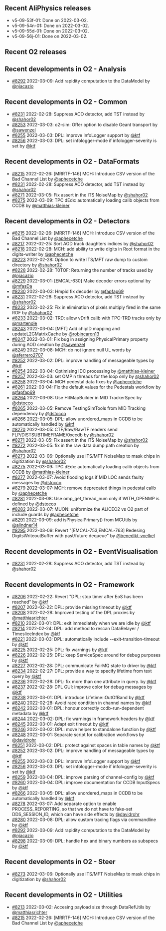 ## Recent AliPhysics releases
- v5-09-53f-01: Done on 2022-03-02.
- v5-09-54n-01: Done on 2022-03-02.
- v5-09-55d-01: Done on 2022-03-02.
- v5-09-56j-01: Done on 2022-03-02.
## Recent O2 releases
## Recent developments in O2 - Analysis
- [\#8292](https://github.com/AliceO2Group/AliceO2/pull/8292) 2022-03-09: Add rapidity computation to the DataModel by [@njacazio](https://github.com/njacazio)
## Recent developments in O2 - Common
- [\#8231](https://github.com/AliceO2Group/AliceO2/pull/8231) 2022-02-28: Suppress ACO detector, add TST instead by [@shahor02](https://github.com/shahor02)
- [\#8253](https://github.com/AliceO2Group/AliceO2/pull/8253) 2022-03-03: o2-sim: Offer option to disable Geant transport by [@sawenzel](https://github.com/sawenzel)
- [\#8255](https://github.com/AliceO2Group/AliceO2/pull/8255) 2022-03-03: DPL: improve InfoLogger support by [@ktf](https://github.com/ktf)
- [\#8256](https://github.com/AliceO2Group/AliceO2/pull/8256) 2022-03-03: DPL: set infologger-mode if infologger-severity is set by [@ktf](https://github.com/ktf)
## Recent developments in O2 - DataFormats
- [\#8215](https://github.com/AliceO2Group/AliceO2/pull/8215) 2022-02-26: [MRRTF-146] MCH: Introduce CSV version of the Bad Channel List by [@aphecetche](https://github.com/aphecetche)
- [\#8231](https://github.com/AliceO2Group/AliceO2/pull/8231) 2022-02-28: Suppress ACO detector, add TST instead by [@shahor02](https://github.com/shahor02)
- [\#8271](https://github.com/AliceO2Group/AliceO2/pull/8271) 2022-03-05: Fix assert in the ITS NoiseMap by [@shahor02](https://github.com/shahor02)
- [\#8275](https://github.com/AliceO2Group/AliceO2/pull/8275) 2022-03-09: TPC dEdx: automatically loading calib objects from CCDB by [@matthias-kleiner](https://github.com/matthias-kleiner)
## Recent developments in O2 - Detectors
- [\#8215](https://github.com/AliceO2Group/AliceO2/pull/8215) 2022-02-26: [MRRTF-146] MCH: Introduce CSV version of the Bad Channel List by [@aphecetche](https://github.com/aphecetche)
- [\#8217](https://github.com/AliceO2Group/AliceO2/pull/8217) 2022-02-25: Sort AOD track daughters indices by [@shahor02](https://github.com/shahor02)
- [\#8218](https://github.com/AliceO2Group/AliceO2/pull/8218) 2022-02-28: MCH: add ability to write digits in Root format in the digits-writer by [@aphecetche](https://github.com/aphecetche)
- [\#8223](https://github.com/AliceO2Group/AliceO2/pull/8223) 2022-02-28: Option to write ITS/MFT raw dump to custom directory by [@shahor02](https://github.com/shahor02)
- [\#8228](https://github.com/AliceO2Group/AliceO2/pull/8228) 2022-02-28: T0TOF: Returning the number of tracks used by [@njacazio](https://github.com/njacazio)
- [\#8229](https://github.com/AliceO2Group/AliceO2/pull/8229) 2022-03-01: [EMCAL-630] Make decoder errors optional by [@mfasDa](https://github.com/mfasDa)
- [\#8230](https://github.com/AliceO2Group/AliceO2/pull/8230) 2022-03-03: Hmpid fix decoder by [@fapfap69](https://github.com/fapfap69)
- [\#8231](https://github.com/AliceO2Group/AliceO2/pull/8231) 2022-02-28: Suppress ACO detector, add TST instead by [@shahor02](https://github.com/shahor02)
- [\#8232](https://github.com/AliceO2Group/AliceO2/pull/8232) 2022-02-25: Fix in elimination of pixels multiply fired in the same ROF by [@shahor02](https://github.com/shahor02)
- [\#8233](https://github.com/AliceO2Group/AliceO2/pull/8233) 2022-03-02: TRD: allow vDrift calib with TPC-TRD tracks only by [@martenole](https://github.com/martenole)
- [\#8243](https://github.com/AliceO2Group/AliceO2/pull/8243) 2022-03-04: [MFT] Add chipID mapping and updateL2GMatrixCache  by [@robincaron13](https://github.com/robincaron13)
- [\#8247](https://github.com/AliceO2Group/AliceO2/pull/8247) 2022-03-01: Fix bug in assigning PhysicalPrimary property during AOD creation by [@sawenzel](https://github.com/sawenzel)
- [\#8249](https://github.com/AliceO2Group/AliceO2/pull/8249) 2022-03-08: MCH: do not ignore null UL words by [@aferrero2707](https://github.com/aferrero2707)
- [\#8252](https://github.com/AliceO2Group/AliceO2/pull/8252) 2022-03-02: DPL: improve handling of messageable types by [@ktf](https://github.com/ktf)
- [\#8254](https://github.com/AliceO2Group/AliceO2/pull/8254) 2022-03-04: Optimising IDC processing by [@matthias-kleiner](https://github.com/matthias-kleiner)
- [\#8257](https://github.com/AliceO2Group/AliceO2/pull/8257) 2022-03-03: set OMP n threads for the loop only by [@shahor02](https://github.com/shahor02)
- [\#8258](https://github.com/AliceO2Group/AliceO2/pull/8258) 2022-03-04: MCH pedestal data fixes by [@aphecetche](https://github.com/aphecetche)
- [\#8261](https://github.com/AliceO2Group/AliceO2/pull/8261) 2022-03-04: Fix the default values for the Pedestals workflow by [@fapfap69](https://github.com/fapfap69)
- [\#8264](https://github.com/AliceO2Group/AliceO2/pull/8264) 2022-03-08: Use HitMapBuilder in MID TrackerSpec by [@dstocco](https://github.com/dstocco)
- [\#8265](https://github.com/AliceO2Group/AliceO2/pull/8265) 2022-03-05: Remove TestingSimTools from MID Tracking dependency by [@dstocco](https://github.com/dstocco)
- [\#8266](https://github.com/AliceO2Group/AliceO2/pull/8266) 2022-03-05: DPL: allow unordered_maps in CCDB to be automatically handled by [@ktf](https://github.com/ktf)
- [\#8270](https://github.com/AliceO2Group/AliceO2/pull/8270) 2022-03-05: CTF/Raw/RawTF readers send FLP/DISTSUBTIMEFRAME/0xccdb by [@shahor02](https://github.com/shahor02)
- [\#8271](https://github.com/AliceO2Group/AliceO2/pull/8271) 2022-03-05: Fix assert in the ITS NoiseMap by [@shahor02](https://github.com/shahor02)
- [\#8272](https://github.com/AliceO2Group/AliceO2/pull/8272) 2022-03-05: fix in the raw data dump path creation by [@shahor02](https://github.com/shahor02)
- [\#8273](https://github.com/AliceO2Group/AliceO2/pull/8273) 2022-03-06: Optionally use ITS/MFT NoiseMap to mask chips in digitization by [@shahor02](https://github.com/shahor02)
- [\#8275](https://github.com/AliceO2Group/AliceO2/pull/8275) 2022-03-09: TPC dEdx: automatically loading calib objects from CCDB by [@matthias-kleiner](https://github.com/matthias-kleiner)
- [\#8277](https://github.com/AliceO2Group/AliceO2/pull/8277) 2022-03-07: Avoid flooding logs if MID LOC sends faulty messages by [@dstocco](https://github.com/dstocco)
- [\#8279](https://github.com/AliceO2Group/AliceO2/pull/8279) 2022-03-07: MCH: remove deprecated things in pedestal calib by [@aphecetche](https://github.com/aphecetche)
- [\#8281](https://github.com/AliceO2Group/AliceO2/pull/8281) 2022-03-08: Use omp_get_thread_num only if WITH_OPENMP is defined by [@dstocco](https://github.com/dstocco)
- [\#8282](https://github.com/AliceO2Group/AliceO2/pull/8282) 2022-03-07: MUON: uniformize the ALICEO2 vs O2 part of include guards by [@aphecetche](https://github.com/aphecetche)
- [\#8291](https://github.com/AliceO2Group/AliceO2/pull/8291) 2022-03-09: add isPhysicalPrimary() from MCUtils by [@alindner14](https://github.com/alindner14)
- [\#8295](https://github.com/AliceO2Group/AliceO2/pull/8295) 2022-03-09: Revert "[EMCAL-753,EMCAL-763] Redesing DigitsWriteoutBuffer with past/future dequeue" by [@benedikt-voelkel](https://github.com/benedikt-voelkel)
## Recent developments in O2 - EventVisualisation
- [\#8231](https://github.com/AliceO2Group/AliceO2/pull/8231) 2022-02-28: Suppress ACO detector, add TST instead by [@shahor02](https://github.com/shahor02)
## Recent developments in O2 - Framework
- [\#8206](https://github.com/AliceO2Group/AliceO2/pull/8206) 2022-02-22: Revert "DPL: stop timer after EoS has been reached" by [@ktf](https://github.com/ktf)
- [\#8207](https://github.com/AliceO2Group/AliceO2/pull/8207) 2022-02-22: DPL: provide missing timeout by [@ktf](https://github.com/ktf)
- [\#8208](https://github.com/AliceO2Group/AliceO2/pull/8208) 2022-02-28: Improved testing of the DPL proxies by [@matthiasrichter](https://github.com/matthiasrichter)
- [\#8210](https://github.com/AliceO2Group/AliceO2/pull/8210) 2022-03-01: DPL: exit immediately when we are idle by [@ktf](https://github.com/ktf)
- [\#8214](https://github.com/AliceO2Group/AliceO2/pull/8214) 2022-02-24: DPL: add method to rescan DataRelayer / TimesliceIndex by [@ktf](https://github.com/ktf)
- [\#8221](https://github.com/AliceO2Group/AliceO2/pull/8221) 2022-03-03: DPL: automatically include --exit-transition-timeout by [@ktf](https://github.com/ktf)
- [\#8225](https://github.com/AliceO2Group/AliceO2/pull/8225) 2022-02-25: DPL: fix warnings by [@ktf](https://github.com/ktf)
- [\#8226](https://github.com/AliceO2Group/AliceO2/pull/8226) 2022-02-25: DPL: keep ServiceSpec around for debug purposes by [@ktf](https://github.com/ktf)
- [\#8227](https://github.com/AliceO2Group/AliceO2/pull/8227) 2022-02-28: DPL: communicate FairMQ state to driver by [@ktf](https://github.com/ktf)
- [\#8234](https://github.com/AliceO2Group/AliceO2/pull/8234) 2022-02-27: DPL: provide a way to specify lifetime from text query by [@ktf](https://github.com/ktf)
- [\#8236](https://github.com/AliceO2Group/AliceO2/pull/8236) 2022-02-28: DPL: fix more than one attribute in query. by [@ktf](https://github.com/ktf)
- [\#8237](https://github.com/AliceO2Group/AliceO2/pull/8237) 2022-02-28: DPL GUI: improve color for debug messages by [@ktf](https://github.com/ktf)
- [\#8238](https://github.com/AliceO2Group/AliceO2/pull/8238) 2022-03-01: DPL: introduce Lifetime::OutOfBand by [@ktf](https://github.com/ktf)
- [\#8240](https://github.com/AliceO2Group/AliceO2/pull/8240) 2022-02-28: Avoid race condition in channel names by [@ktf](https://github.com/ktf)
- [\#8242](https://github.com/AliceO2Group/AliceO2/pull/8242) 2022-03-01: DPL: honour correctly ccdb-run-dependent metadata by [@ktf](https://github.com/ktf)
- [\#8244](https://github.com/AliceO2Group/AliceO2/pull/8244) 2022-03-02: DPL: fix warnings in framework headers by [@ktf](https://github.com/ktf)
- [\#8245](https://github.com/AliceO2Group/AliceO2/pull/8245) 2022-03-01: Adapt exit timeout by [@ktf](https://github.com/ktf)
- [\#8246](https://github.com/AliceO2Group/AliceO2/pull/8246) 2022-03-02: DPL: move helper to standalone function by [@ktf](https://github.com/ktf)
- [\#8248](https://github.com/AliceO2Group/AliceO2/pull/8248) 2022-03-01: Separate script for calibration workflows by [@davidrohr](https://github.com/davidrohr)
- [\#8251](https://github.com/AliceO2Group/AliceO2/pull/8251) 2022-03-02: DPL: protect against spaces in table names by [@ktf](https://github.com/ktf)
- [\#8252](https://github.com/AliceO2Group/AliceO2/pull/8252) 2022-03-02: DPL: improve handling of messageable types by [@ktf](https://github.com/ktf)
- [\#8255](https://github.com/AliceO2Group/AliceO2/pull/8255) 2022-03-03: DPL: improve InfoLogger support by [@ktf](https://github.com/ktf)
- [\#8256](https://github.com/AliceO2Group/AliceO2/pull/8256) 2022-03-03: DPL: set infologger-mode if infologger-severity is set by [@ktf](https://github.com/ktf)
- [\#8259](https://github.com/AliceO2Group/AliceO2/pull/8259) 2022-03-04: DPL: improve parsing of channel-config by [@ktf](https://github.com/ktf)
- [\#8260](https://github.com/AliceO2Group/AliceO2/pull/8260) 2022-03-04: DPL: improve documentation for CCDB InputSpecs by [@ktf](https://github.com/ktf)
- [\#8266](https://github.com/AliceO2Group/AliceO2/pull/8266) 2022-03-05: DPL: allow unordered_maps in CCDB to be automatically handled by [@ktf](https://github.com/ktf)
- [\#8278](https://github.com/AliceO2Group/AliceO2/pull/8278) 2022-03-07: Add separate option to enable PROCESS_REPORTING, so that we do not have to fake-set DDS_SESSION_ID, which can have side effects by [@davidrohr](https://github.com/davidrohr)
- [\#8280](https://github.com/AliceO2Group/AliceO2/pull/8280) 2022-03-08: DPL: allow custom tracing flags via commandline by [@ktf](https://github.com/ktf)
- [\#8292](https://github.com/AliceO2Group/AliceO2/pull/8292) 2022-03-09: Add rapidity computation to the DataModel by [@njacazio](https://github.com/njacazio)
- [\#8298](https://github.com/AliceO2Group/AliceO2/pull/8298) 2022-03-09: DPL: handle hex and binary numbers as subspecs by [@ktf](https://github.com/ktf)
## Recent developments in O2 - Steer
- [\#8273](https://github.com/AliceO2Group/AliceO2/pull/8273) 2022-03-06: Optionally use ITS/MFT NoiseMap to mask chips in digitization by [@shahor02](https://github.com/shahor02)
## Recent developments in O2 - Utilities
- [\#8213](https://github.com/AliceO2Group/AliceO2/pull/8213) 2022-03-02: Accesing payload size through DataRefUtils by [@matthiasrichter](https://github.com/matthiasrichter)
- [\#8215](https://github.com/AliceO2Group/AliceO2/pull/8215) 2022-02-26: [MRRTF-146] MCH: Introduce CSV version of the Bad Channel List by [@aphecetche](https://github.com/aphecetche)
